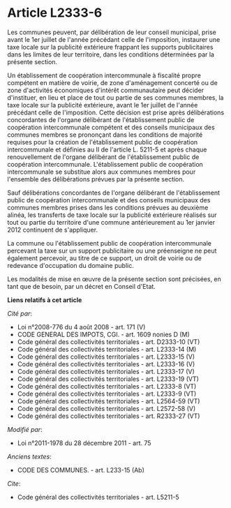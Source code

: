 # Article L2333-6

Les communes peuvent, par délibération de leur conseil municipal, prise avant le 1er juillet de l'année précédant celle de
l'imposition, instaurer une taxe locale sur la publicité extérieure frappant les supports publicitaires dans les limites de
leur territoire, dans les conditions déterminées par la présente section. 

Un établissement de coopération intercommunale à fiscalité propre compétent en matière de voirie, de zone d'aménagement
concerté ou de zone d'activités économiques d'intérêt communautaire peut décider d'instituer, en lieu et place de tout ou
partie de ses communes membres, la taxe locale sur la publicité extérieure, avant le 1er juillet de l'année précédant celle
de l'imposition. Cette décision est prise après délibérations concordantes de l'organe délibérant de l'établissement public
de coopération intercommunale compétent et des conseils municipaux des communes membres se prononçant dans les conditions de
majorité requises pour la création de l'établissement public de coopération intercommunale et définies au II de l'article L.
5211-5 et après chaque renouvellement de l'organe délibérant de l'établissement public de coopération intercommunale.
L'établissement public de coopération intercommunale se substitue alors aux communes membres pour l'ensemble des
délibérations prévues par la présente section. 

Sauf délibérations concordantes de l'organe délibérant de l'établissement public de coopération intercommunale et des
conseils municipaux des communes membres prises dans les conditions prévues au deuxième alinéa, les transferts de taxe locale
sur la publicité extérieure réalisés sur tout ou partie du territoire d'une commune antérieurement au 1er janvier 2012
continuent de s'appliquer. 

La commune ou l'établissement public de coopération intercommunale percevant la taxe sur un support publicitaire ou une
préenseigne ne peut également percevoir, au titre de ce support, un droit de voirie ou de redevance d'occupation du domaine
public. 

Les modalités de mise en œuvre de la présente section sont précisées, en tant que de besoin, par un décret en Conseil d'Etat.

**Liens relatifs à cet article**

_Cité par_:

  - Loi n°2008-776 du 4 août 2008 - art. 171 (V)
  - CODE GENERAL DES IMPOTS, CGI. - art. 1609 nonies D (M)
  - Code général des collectivités territoriales - art. D2333-10 (VT)
  - Code général des collectivités territoriales - art. L2333-14 (M)
  - Code général des collectivités territoriales - art. L2333-15 (V)
  - Code général des collectivités territoriales - art. L2333-16 (V)
  - Code général des collectivités territoriales - art. L2333-17 (V)
  - Code général des collectivités territoriales - art. L2333-19 (VT)
  - Code général des collectivités territoriales - art. L2333-8 (VT)
  - Code général des collectivités territoriales - art. L2333-9 (VT)
  - Code général des collectivités territoriales - art. L2564-59 (VT)
  - Code général des collectivités territoriales - art. L2572-58 (V)
  - Code général des collectivités territoriales - art. R2333-27 (VT)

_Modifié par_:

  - Loi n°2011-1978 du 28 décembre 2011 - art. 75

_Anciens textes_:

  - CODE DES COMMUNES. - art. L233-15 (Ab)

_Cite_:

  - Code général des collectivités territoriales - art. L5211-5
